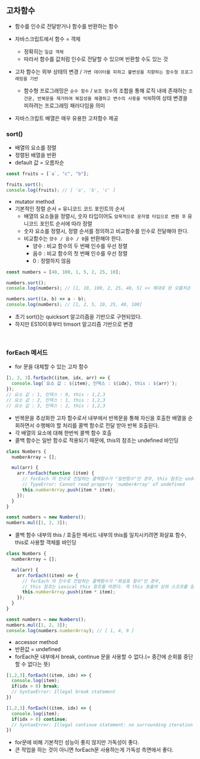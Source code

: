 ## 고차함수

- 함수를 인수로 전달받거나 함수를 반환하는 함수
- 자바스크립트에서 함수 = 객체

  - 정확히는 `일급 객체`
  - 따라서 함수를 값처럼 인수로 전달할 수 있으며 반환할 수도 있는 것

- 고차 함수는 외부 상태의 변경 / `가변 데이터를 피하고 불변성을 지향하는 함수형 프로그래밍을 기반`
  - 함수형 프로그래밍은 `순수 함수` / `보조 함수`의 조합을 통해 로직 내에 존재하는 `조건문, 반복문을 제거하여 복잡성을 해결하고 변수의 사용을 억제`하여 상태 변경을 피하려는 프로그래밍 패러다임을 의미
- 자바스크립트 배열은 매우 유용한 고차함수 제공

### sort()

- 배열의 요소를 정렬
- 정렬된 배열을 반환
- default 값 = 오름차순

```javascript
const fruits = [`a`, "c", "b"];

fruits.sort();
console.log(fruits); // [ 'a', 'b', 'c' ]
```

- mutator method
- 기본적인 정렬 순서 = 유니코드 코드 포인트의 순서
  - 배열의 요소들을 정렬시, 숫자 타입이어도 `암묵적으로 문자열 타입으로 변환 후` 유니코드 포인트 순서에 따라 정렬
  - 숫자 요소를 정렬시, 정렬 순서를 정의하고 비교함수를 인수로 전달해야 한다.
  - 비교함수는 `양수 / 음수 / 0`을 반환해야 한다.
    - 양수 : 비교 함수의 두 번째 인수를 우선 정렬
    - 음수 : 비교 함수의 첫 번째 인수를 우선 정렬
    - 0 : 정렬하지 않음

```javascript
const numbers = [40, 100, 1, 5, 2, 25, 10];

numbers.sort();
console.log(numbers); // [1, 10, 100, 2, 25, 40, 5] << 제대로 된 오름차순 정렬이 아님

numbers.sort((a, b) => a - b);
console.log(numbers); // [1, 2, 5, 10, 25, 40, 100]
```

- 초기 sort()는 quicksort 알고리즘을 기반으로 구현되었다.
- 하지만 ES10이후부터 timsort 알고리즘 기반으로 변경

<Br />

### forEach 메서드

- for 문을 대체할 수 있는 고차 함수

```javascript
[1, 2, 3].forEach((item, idx, arr) => {
  console.log(`요소 값 : ${item}, 인덱스 : ${idx}, this : ${arr}`);
});
// 요소 값 : 1, 인덱스 : 0, this : 1,2,3
// 요소 값 : 2, 인덱스 : 1, this : 1,2,3
// 요소 값 : 3, 인덱스 : 2, this : 1,2,3
```

- 반복문을 추상화한 고차 함수로서 내부에서 반복문을 통해 자신을 호출한 배열을 순회하면서 수행해야 할 처리를 콜백 함수로 전달 받아 반복 호출된다.
- 각 배열의 요소에 대해 한번씩 콜백 함수 호출
- 콜백 함수는 일반 함수로 적용되기 때문에, this의 참조는 undefined 바인딩

```javascript
class Numbers {
  numberArray = [];

  mul(arr) {
    arr.forEach(function (item) {
      // forEach 의 인수로 전달하는 콜백함수가 "일반함수"인 경우, this 참조는 undefined 를 바인딩
      // TypeError: Cannot read property 'numberArray' of undefined
      this.numberArray.push(item * item);
    });
  }
}

const numbers = new Numbers();
numbers.mul([1, 2, 3]);
```

- 콜백 함수 내부의 this / 호출한 메서드 내부의 this를 일치시키려면 화살표 함수, this로 사용할 객체를 바인딩

```javascript
class Numbers {
  numberArray = [];

  mul(arr) {
    arr.forEach((item) => {
      // forEach 의 인수로 전달하는 콜백함수가 "화살표 함수"인 경우,
      // this 참조는 Lexical this 참조를 따른다. 즉 this 호출의 상위 스코프를 참조한다.
      this.numberArray.push(item * item);
    });
  }
}

const numbers = new Numbers();
numbers.mul([1, 2, 3]);
console.log(numbers.numberArray); // [ 1, 4, 9 ]
```

- accessor method
- 반환값 = undefined
- forEach문 내부에서 break, continue 문을 사용할 수 없다.(= 중간에 순회를 중단할 수 없다는 뜻)

```javascript
[1,2,3].forEach((item, idx) => {
  console.log(item);
  if(idx > 0) break;
  // SyntaxError: Illegal break statement
})

[1,2,3].forEach((item, idx) => {
  console.log(item);
  if(idx > 0) continue;
  // SyntaxError: Illegal continue statement: no surrounding iteration statement
})
```

- for문에 비해 기본적인 성능이 좋지 않지만 가독성이 좋다.
- 큰 작업을 하는 것이 아니면 forEach문 사용하는게 가독성 측면에서 좋다.
